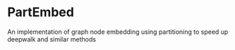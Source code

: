# PartEmbed
An implementation of graph node embedding using partitioning to speed up deepwalk and similar methods
